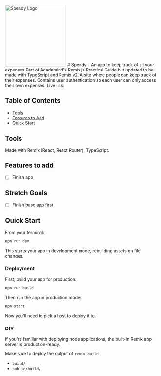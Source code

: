 <img src="https://github.com/rheera/spendy/blob/beeb5f6b0d712b7f56be03f9a1448529e3bac76d/app/assets/spendy-logo-gray-shadow.png" alt="Spendy Logo" width="200" height="200"/> 
# Spendy - An app to keep track of all your expenses
Part of Academind's Remix.js Practical Guide but updated to be made with TypeScript and Remix v2. A site where people can keep track of their expenses. Contains user authentication so each user can only access their own expenses. Live link:

## Table of Contents

- [Tools](#tools)
- [Features to Add](#features-to-add)
- [Quick Start](#quick-start)

## Tools

Made with Remix (React, React Router), TypeScript.

## Features to add

- [ ] Finish app

## Stretch Goals

- [ ] Finish base app first

## Quick Start

From your terminal:

```sh
npm run dev
```

This starts your app in development mode, rebuilding assets on file changes.

### Deployment

First, build your app for production:

```sh
npm run build
```

Then run the app in production mode:

```sh
npm start
```

Now you'll need to pick a host to deploy it to.

### DIY

If you're familiar with deploying node applications, the built-in Remix app server is production-ready.

Make sure to deploy the output of `remix build`

- `build/`
- `public/build/`

